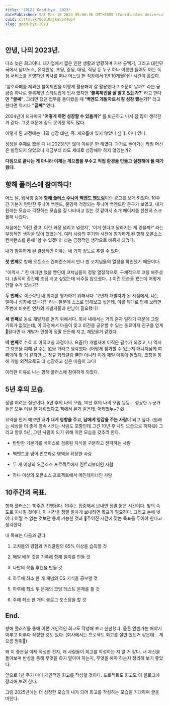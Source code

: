```yaml
---
title: "(회고) Good-bye, 2023"
datePublished: Sat Mar 16 2024 05:06:36 GMT+0000 (Coordinated Universal Time)
cuid: clttml9k700010ajkavpx4wp4
slug: good-bye-2023

---
```


## 안녕, 나의 2023년.

다소 늦은 회고이다. 대기업에서 짧은 인턴 생활과 방황하며 지낸 공백기, 그리고 대한민국에서 남녀노소, 유치원생, 초딩, 중딩, 대딩, 직딩 등 누구 하나 이름만 들어도 아는 독점 서비스를 운영하던 회사를 떠나 어느덧 현 직장에서 1년 10개월이란 시간이 흘렀다.

'암호화폐를 제외한 블록체인을 어떻게 활용해야 잘 활용했다고 소문이 날까?' 라는 궁금증 하나로 블록체인 스타트업에 입사 했지만 **'블록체인을 잘 알고 있는가?'** 라고 한다면 **"글쎄"**, 그러면 했던 업무를 돌아봤을 때 **'백엔드 개발자로서 잘 성장 했는가?'** 라고 한다면 역시나 **"글쎄"** 였다.

2024년이 되자마자 **'어떻게 하면 성장할 수 있을까?'** 를 퇴근하고 나서 참 많이 생각한거 같다. 그것 때문에 잠도 못이룬 적도 많다.

이렇게 된 과정에는 나의 성장 태만, 즉. 게으름에 있지 않았나 싶다. 아니 있다.

성장을 주제로 봤을 때 내 2023년은 많이 아쉬운 한 해였다. 과거로 돌아가는 타임 머신은 발명되지 않았으니 지금부터 라도 제대로 성장해야 하지 않겠는가?

**다짐으로 끝나는 게 아니라 이제는 게으름을 부수고 직접 환경을 만들고 실천해야 될 때가 왔다.**

## 항해 플러스에 참여하다!

어느 날, 웹서핑 중에 [**항해 플러스 주니어 백엔드 멘토링**](https://hanghae99.spartacodingclub.kr/v2/plus/be)이란 광고를 보게 되었다. 10주간 기본기 탄탄한 주니어 백엔드, 물경력 걱정되는 주니어 백엔드란 문구가 보였고, 내가 원하는 모습과 걱정하는 모습을 잘 나타내고 있는 것 같아서 소개 페이지를 천천히 스크롤해 나갔다.

처음에는 '이런 광고, 이런 과정 널리고 널렸지', '이거 한다고 달라지는 게 있을까?' 라는 부정적인 생각을 많이 했었는데, 여러 사람의 후기와 사전에 참가하게 된 항해 오픈소스 컨퍼런스를 통해 '할 수 있겠다!' 라는 긍정적인 생각으로 바뀌게 되었다.

내가 참여하게 된 결정적인 이유는 네 가지 정도로 추릴 수 있다.

**첫 번째**로 항해 오픈소스 컨퍼런스에서 만나 뵌 코치님들의 열정을 확인했기 때문이다.

"이력서.." 한 마디만 했을 뿐인데 코치님들이 정말 열정적으로, 구체적으로 코칭 해주셨다. (솔직히 중간에 조금 쉬고 싶었는데 놔주질 않으셨다...) 이런 모습을 봤는데 어떻게 안할 수가 있는가?

**두 번째**로 객관적인 내 위치를 평가하기 위해서다. '2년차 개발자가 된 시점에서, 나는 얼마나 성장해 있는가?' 라는 질문에 스스로 답해보고 싶은데, 이를 제대로 답해 보려면 주변에 비슷한 연차의 개발자들과 만남이 필요했다!

**세 번째**로 동료 개발자를 얻기 위해서다. 회사 내에서는 거의 혼자 일하기 때문에 그럴 기회가 없었는데, 이 과정에서 마음이 맞고 비전을 공유할 수 있는 동료이자 친구를 얻게 된다면 내 개발자 인생이 정말 든든해 지고, 재밌을거 같았다.

**네 번째**로 수료 후 이직코칭 과정이다. 요즘(?) 개발자에 이직은 필수가 되었고, 나 역시 그 흐름을 피해 갈 수는 없을 거라고 생각했다. (어떻게 참가할 수 있는지 매니저님께 여쭤봐야 할 거 같지만...) 정규 커리큘럼 뿐만 아니라 이게 제일 마음에 들었다. 코칭을 통해 개발 외적으로도 더 성장하고 싶은 마음이 크다!

이러한 이유로 나는 항해 플러스에 참여하게 되었다.

## 5년 후의 모습.

정말 어려운 질문이다. 5년 후의 나의 모습, 10년 후의 나의 모습 등등... 성공한 누군가들은 모두 이걸 잘 계획했다고 책에서 본거 같은데. 어케했누~? 😅

요약을 먼저 해보면 **내가 내게 영향을 주고, 남에게 영감을 주는 사람**이 되고 싶다. (원래는 세상을 더 좋게 영속 시키는 사람도 포함인데 그건 10년 후 나의 모습으로 하자😋) 그리고 향후 5년, 그런 사람이 되기 위해 이런 모습을 갖추려 한다.

* 탄탄한 기본기를 베이스로 검증된 지식을 구분하고 전파하는 사람
    
* 백엔드를 넘어 인프라로 영역을 확장한 사람
    
* 두 개 이상의 오픈소스 프로젝트에서 컨트리뷰터인 사람
    
* 하나 이상의 오픈소스 프로젝트에서 메인테이너인 사람
    

## 10주간의 목표.

항해 플러스는 10주간 진행된다. 10주는 집중해서 보내면 정말 짧은 시간이다. 빛의 속도로 지나갈 것이다. 이 시간을 정말 알차게 보내려면 목표가 필요하다. 그리고 손에 벗어나 어쩔 수 없는 것보단 통제 가능한 것과 주어진 시간에 맞는 목표를 두어야 한다고 생각한다.

내 목표는 다음과 같다.

1. 코치들의 경험과 커리큘럼의 85% 이상을 습득할 것
    
2. 매일 배운 것을 기록해 항해 일지를 만들 것
    
3. 나만의 학습 루틴을 만들 것
    
4. 하루에 최소 한 개 개념의 CS 지식을 공부할 것
    
5. 하루에 최소 두 문제의 코딩 테스트 문제를 풀 것
    
6. 주에 최소 한 개의 블로그 포스팅을 할 것
    

## End.

항해 플러스를 통해 이런 개인적인 회고도 작성해 보고 신선했다. 물론 언젠가는 해야지 미루고 미루다 작성한 것도 있다. (회사에서는 프로젝트 회고를 잘만 했던거 같은데... 게으름 멈춰🤬)

왜 이 좋은걸 이제 작성한 건지, 왜 사람들이 회고를 작성하는 지 알 거 같다. 내 자신을 돌아보며 반성을 통해 무엇을 하지 말아야 하는지, 무엇을 해야 하는지 정리해 보기 좋았다.

앞으로 1년 주기 마다 개인적인 회고를 작성할 것이다. 프로젝트도 회고도 이 블로그에 정리해 보려 한다.

그럼 2025년에는 더 성장한 모습의 내가 되어 회고를 작성하는 모습을 기대하며 글을 마친다.